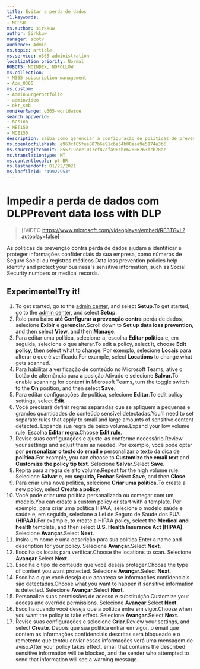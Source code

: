 ```yaml
---
title: Evitar a perda de dados
f1.keywords:
- NOCSH
ms.author: sirkkuw
author: Sirkkuw
manager: scotv
audience: Admin
ms.topic: article
ms.service: o365-administration
localization_priority: Normal
ROBOTS: NOINDEX, NOFOLLOW
ms.collection:
- M365-subscription-management
- Adm_O365
ms.custom:
- AdminSurgePortfolio
- adminvideo
- okr_smb
monikerRange: o365-worldwide
search.appverid:
- BCS160
- MET150
- MOE150
description: Saiba como gerenciar a configuração de políticas de prevenção contra perda de dados.
ms.openlocfilehash: e963cf85fee887b6e91c6e54b00aaa9e5174e3b6
ms.sourcegitcommit: 855719ee21017cf87dfa98cbe62806763bcb78ac
ms.translationtype: MT
ms.contentlocale: pt-BR
ms.lasthandoff: 01/22/2021
ms.locfileid: "49927953"
---
```

# <a name="prevent-data-loss-with-dlp"></a><span data-ttu-id="a5410-103">Impedir a perda de dados com DLP</span><span class="sxs-lookup"><span data-stu-id="a5410-103">Prevent data loss with DLP</span></span>

> [!VIDEO https://www.microsoft.com/videoplayer/embed/RE3TGvL?autoplay=false]

<span data-ttu-id="a5410-104">As políticas de prevenção contra perda de dados ajudam a identificar e proteger informações confidenciais da sua empresa, como números de Seguro Social ou registros médicos.</span><span class="sxs-lookup"><span data-stu-id="a5410-104">Data loss prevention policies help identify and protect your business's sensitive information, such as Social Security numbers or medical records.</span></span> 

## <a name="try-it"></a><span data-ttu-id="a5410-105">Experimente!</span><span class="sxs-lookup"><span data-stu-id="a5410-105">Try it!</span></span>

1. <span data-ttu-id="a5410-106">To get started, go to the [admin center](https://admin.microsoft.com), and select **Setup**.</span><span class="sxs-lookup"><span data-stu-id="a5410-106">To get started, go to the [admin center](https://admin.microsoft.com), and select **Setup**.</span></span>
1. <span data-ttu-id="a5410-107">Role para baixo **até Configurar a prevenção contra** perda de dados, selecione **Exibir** e **gerenciar.**</span><span class="sxs-lookup"><span data-stu-id="a5410-107">Scroll down to **Set up data loss prevention**, and then select **View**, and then **Manage**.</span></span>
1. <span data-ttu-id="a5410-108">Para editar uma política, selecione-a, escolha **Editar política** e, em seguida, selecione o que alterar.</span><span class="sxs-lookup"><span data-stu-id="a5410-108">To edit a policy, select it, choose **Edit policy**, then select what to change.</span></span> <span data-ttu-id="a5410-109">Por exemplo, selecione **Locais** para alterar o que é verificado.</span><span class="sxs-lookup"><span data-stu-id="a5410-109">For example, select **Locations** to change what gets scanned.</span></span>
1. <span data-ttu-id="a5410-110">Para habilitar a verificação de conteúdo no Microsoft Teams, ative o botão de alternância para **a** posição Ativado e selecione **Salvar.**</span><span class="sxs-lookup"><span data-stu-id="a5410-110">To enable scanning for content in Microsoft Teams, turn the toggle switch to the **On** position, and then select **Save**.</span></span>
1. <span data-ttu-id="a5410-111">Para editar configurações de política, selecione **Editar**.</span><span class="sxs-lookup"><span data-stu-id="a5410-111">To edit policy settings, select **Edit**.</span></span>
1. <span data-ttu-id="a5410-112">Você precisará definir regras separadas que se apliquem a pequenas e grandes quantidades de conteúdo sensível detectadas.</span><span class="sxs-lookup"><span data-stu-id="a5410-112">You'll need to set separate rules that apply to small and large amounts of sensitive content detected.</span></span> <span data-ttu-id="a5410-113">Expanda sua regra de baixo volume.</span><span class="sxs-lookup"><span data-stu-id="a5410-113">Expand your low volume rule.</span></span> <span data-ttu-id="a5410-114">Escolha **Editar regra**.</span><span class="sxs-lookup"><span data-stu-id="a5410-114">Choose **Edit rule**.</span></span>
1. <span data-ttu-id="a5410-115">Revise suas configurações e ajuste-as conforme necessário.</span><span class="sxs-lookup"><span data-stu-id="a5410-115">Review your settings and adjust them as needed.</span></span> <span data-ttu-id="a5410-116">Por exemplo, você pode optar por **personalizar o texto do email e** personalizar o texto da dica de **política.**</span><span class="sxs-lookup"><span data-stu-id="a5410-116">For example, you can choose to **Customize the email text** and **Customize the policy tip text**.</span></span> <span data-ttu-id="a5410-117">Selecione **Salvar**.</span><span class="sxs-lookup"><span data-stu-id="a5410-117">Select **Save**.</span></span>
1. <span data-ttu-id="a5410-118">Repita para a regra de alto volume.</span><span class="sxs-lookup"><span data-stu-id="a5410-118">Repeat for the high volume rule.</span></span> <span data-ttu-id="a5410-119">Selecione **Salvar** e, em **seguida, Fechar.**</span><span class="sxs-lookup"><span data-stu-id="a5410-119">Select **Save**, and then **Close**.</span></span>
1. <span data-ttu-id="a5410-120">Para criar uma nova política, selecione **Criar uma política.**</span><span class="sxs-lookup"><span data-stu-id="a5410-120">To create a new policy, select **Create a policy**.</span></span>
1. <span data-ttu-id="a5410-121">Você pode criar uma política personalizada ou começar com um modelo.</span><span class="sxs-lookup"><span data-stu-id="a5410-121">You can create a custom policy or start with a template.</span></span> <span data-ttu-id="a5410-122">Por exemplo, para criar uma política  HIPAA, selecione o modelo saúde e saúde e, em seguida, selecione a Lei de Seguro de Saúde dos EUA **(HIPAA).**</span><span class="sxs-lookup"><span data-stu-id="a5410-122">For example, to create a HIPAA policy, select the **Medical and health** template, and then select **U.S. Health Insurance Act (HIPAA)**.</span></span> <span data-ttu-id="a5410-123">Selecione **Avançar**.</span><span class="sxs-lookup"><span data-stu-id="a5410-123">Select **Next**.</span></span>
1. <span data-ttu-id="a5410-124">Insira um nome e uma descrição para sua política.</span><span class="sxs-lookup"><span data-stu-id="a5410-124">Enter a name and description for your policy.</span></span> <span data-ttu-id="a5410-125">Selecione **Avançar**.</span><span class="sxs-lookup"><span data-stu-id="a5410-125">Select **Next**.</span></span>
1. <span data-ttu-id="a5410-126">Escolha os locais para verificar.</span><span class="sxs-lookup"><span data-stu-id="a5410-126">Choose the locations to scan.</span></span> <span data-ttu-id="a5410-127">Selecione **Avançar**.</span><span class="sxs-lookup"><span data-stu-id="a5410-127">Select **Next**.</span></span>
1. <span data-ttu-id="a5410-128">Escolha o tipo de conteúdo que você deseja proteger.</span><span class="sxs-lookup"><span data-stu-id="a5410-128">Choose the type of content you want protected.</span></span> <span data-ttu-id="a5410-129">Selecione **Avançar**.</span><span class="sxs-lookup"><span data-stu-id="a5410-129">Select **Next**.</span></span>
1. <span data-ttu-id="a5410-130">Escolha o que você deseja que aconteça se informações confidenciais são detectadas.</span><span class="sxs-lookup"><span data-stu-id="a5410-130">Choose what you want to happen if sensitive information is detected.</span></span> <span data-ttu-id="a5410-131">Selecione **Avançar**.</span><span class="sxs-lookup"><span data-stu-id="a5410-131">Select **Next**.</span></span>
1. <span data-ttu-id="a5410-132">Personalize suas permissões de acesso e substituição.</span><span class="sxs-lookup"><span data-stu-id="a5410-132">Customize your access and override permissions.</span></span> <span data-ttu-id="a5410-133">Selecione **Avançar**.</span><span class="sxs-lookup"><span data-stu-id="a5410-133">Select **Next**.</span></span>
1. <span data-ttu-id="a5410-134">Escolha quando você deseja que a política entre em vigor.</span><span class="sxs-lookup"><span data-stu-id="a5410-134">Choose when you want the policy to take effect.</span></span> <span data-ttu-id="a5410-135">Selecione **Avançar**.</span><span class="sxs-lookup"><span data-stu-id="a5410-135">Select **Next**.</span></span>
1. <span data-ttu-id="a5410-136">Revise suas configurações e selecione **Criar**.</span><span class="sxs-lookup"><span data-stu-id="a5410-136">Review your settings, and select **Create**.</span></span> <span data-ttu-id="a5410-137">Depois que sua política entrar em vigor, o email que contém as informações confidenciais descritas será bloqueado e o remetente que tentou enviar essas informações verá uma mensagem de aviso.</span><span class="sxs-lookup"><span data-stu-id="a5410-137">After your policy takes effect, email that contains the described sensitive information will be blocked, and the sender who attempted to send that information will see a warning message.</span></span>